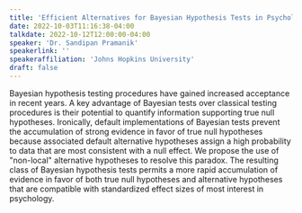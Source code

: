 ```yaml
---
title: 'Efficient Alternatives for Bayesian Hypothesis Tests in Psychology'
date: 2022-10-03T11:16:38-04:00
talkdate: 2022-10-12T12:00:00-04:00
speaker: 'Dr. Sandipan Pramanik'
speakerlink: ''
speakeraffiliation: 'Johns Hopkins University'
draft: false
---
```


Bayesian hypothesis testing procedures have gained increased acceptance in recent years.  A key advantage of Bayesian tests over classical testing procedures is their potential to quantify information supporting true null hypotheses.  Ironically, default implementations of Bayesian tests prevent the accumulation of strong evidence in favor of true null hypotheses because associated default alternative hypotheses assign a high probability to data that are most consistent with a null effect.  We propose the use of "non-local" alternative hypotheses to resolve this paradox.  The resulting class of Bayesian hypothesis tests permits a more rapid accumulation of evidence in favor of both true null hypotheses and alternative hypotheses that are compatible with standardized effect sizes of most interest in psychology.